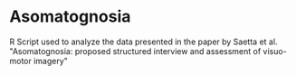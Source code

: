 # Asomatognosia
R Script used to analyze the data presented in the paper by Saetta et al. "Asomatognosia: proposed structured interview and assessment of visuo-motor imagery"
